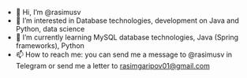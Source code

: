 - 👋 Hi, I’m @rasimusv
- 👀 I’m interested in Database technologies, development on Java and Python, data science
- 🌱 I’m currently learning MySQL database technologies, Java (Spring frameworks), Python
- 📫 How to reach me: you can send me a message to @rasimusv in Telegram or send me a letter to rasimgaripov01@gmail.com

<!---
rasimusv/rasimusv is a ✨ special ✨ repository because its `README.md` (this file) appears on your GitHub profile.
You can click the Preview link to take a look at your changes.
--->
